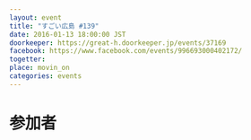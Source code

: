 ```yaml
---
layout: event
title: "すごい広島 #139"
date: 2016-01-13 18:00:00 JST
doorkeeper: https://great-h.doorkeeper.jp/events/37169
facebook: https://www.facebook.com/events/996693000402172/
togetter: 
place: movin_on
categories: events
---
```


# 参加者
